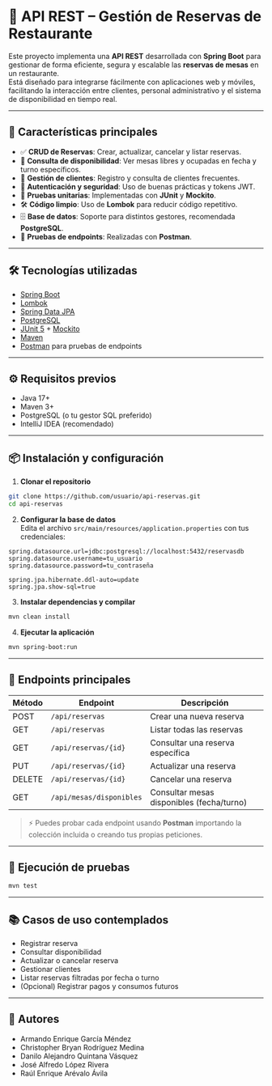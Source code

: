 # 🥘 API REST – Gestión de Reservas de Restaurante

Este proyecto implementa una **API REST** desarrollada con **Spring Boot** para gestionar de forma eficiente, segura y escalable las **reservas de mesas** en un restaurante.  
Está diseñado para integrarse fácilmente con aplicaciones web y móviles, facilitando la interacción entre clientes, personal administrativo y el sistema de disponibilidad en tiempo real.

---

## 🚀 Características principales

- ✅ **CRUD de Reservas**: Crear, actualizar, cancelar y listar reservas.  
- 📅 **Consulta de disponibilidad**: Ver mesas libres y ocupadas en fecha y turno específicos.  
- 👤 **Gestión de clientes**: Registro y consulta de clientes frecuentes.  
- 🔐 **Autenticación y seguridad**: Uso de buenas prácticas y tokens JWT.  
- 🧪 **Pruebas unitarias**: Implementadas con **JUnit** y **Mockito**.  
- 🛠️ **Código limpio**: Uso de **Lombok** para reducir código repetitivo.  
- 🗄️ **Base de datos**: Soporte para distintos gestores, recomendada **PostgreSQL**.  
- 🧩 **Pruebas de endpoints**: Realizadas con **Postman**.  

---

## 🛠️ Tecnologías utilizadas

- [Spring Boot](https://spring.io/projects/spring-boot)  
- [Lombok](https://projectlombok.org/)  
- [Spring Data JPA](https://spring.io/projects/spring-data-jpa)  
- [PostgreSQL](https://www.postgresql.org/)  
- [JUnit 5](https://junit.org/junit5/) + [Mockito](https://site.mockito.org/)  
- [Maven](https://maven.apache.org/)  
- [Postman](https://www.postman.com/) para pruebas de endpoints  

---

## ⚙️ Requisitos previos

- Java 17+  
- Maven 3+  
- PostgreSQL (o tu gestor SQL preferido)  
- IntelliJ IDEA (recomendado)  

---

## 📦 Instalación y configuración

1. **Clonar el repositorio**
```bash
git clone https://github.com/usuario/api-reservas.git
cd api-reservas
```

2. **Configurar la base de datos**  
Edita el archivo `src/main/resources/application.properties` con tus credenciales:
```properties
spring.datasource.url=jdbc:postgresql://localhost:5432/reservasdb
spring.datasource.username=tu_usuario
spring.datasource.password=tu_contraseña

spring.jpa.hibernate.ddl-auto=update
spring.jpa.show-sql=true
```

3. **Instalar dependencias y compilar**
```bash
mvn clean install
```

4. **Ejecutar la aplicación**
```bash
mvn spring-boot:run
```

---

## 🔗 Endpoints principales

| Método | Endpoint                  | Descripción                                 |
|--------|---------------------------|---------------------------------------------|
| POST   | `/api/reservas`           | Crear una nueva reserva                     |
| GET    | `/api/reservas`           | Listar todas las reservas                   |
| GET    | `/api/reservas/{id}`      | Consultar una reserva específica            |
| PUT    | `/api/reservas/{id}`      | Actualizar una reserva                      |
| DELETE | `/api/reservas/{id}`      | Cancelar una reserva                        |
| GET    | `/api/mesas/disponibles`  | Consultar mesas disponibles (fecha/turno)   |

> ⚡ Puedes probar cada endpoint usando **Postman** importando la colección incluida o creando tus propias peticiones.

---

## 🧪 Ejecución de pruebas

```bash
mvn test
```

---

## 📚 Casos de uso contemplados

- Registrar reserva  
- Consultar disponibilidad  
- Actualizar o cancelar reserva  
- Gestionar clientes  
- Listar reservas filtradas por fecha o turno  
- (Opcional) Registrar pagos y consumos futuros  

---

## 👥 Autores

- Armando Enrique García Méndez  
- Christopher Bryan Rodríguez Medina  
- Danilo Alejandro Quintana Vásquez  
- José Alfredo López Rivera  
- Raúl Enrique Arévalo Ávila  
